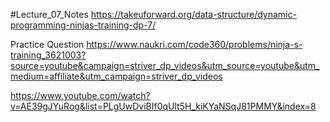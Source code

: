 #Lecture_07_Notes
https://takeuforward.org/data-structure/dynamic-programming-ninjas-training-dp-7/

Practice Question 
https://www.naukri.com/code360/problems/ninja-s-training_3621003?source=youtube&campaign=striver_dp_videos&utm_source=youtube&utm_medium=affiliate&utm_campaign=striver_dp_videos

https://www.youtube.com/watch?v=AE39gJYuRog&list=PLgUwDviBIf0qUlt5H_kiKYaNSqJ81PMMY&index=8

